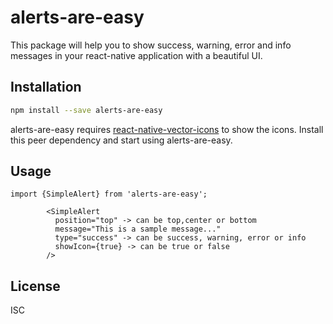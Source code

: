 # alerts-are-easy

This package will help you to show success, warning, error and info messages in your react-native application with a beautiful UI.

## Installation

```bash
npm install --save alerts-are-easy
```

alerts-are-easy requires [react-native-vector-icons](https://www.npmjs.com/package/react-native-vector-icons/) to show the icons.
Install this peer dependency and start using alerts-are-easy.

## Usage

```
import {SimpleAlert} from 'alerts-are-easy';
```

```react-native
        <SimpleAlert
          position="top" -> can be top,center or bottom
          message="This is a sample message..."
          type="success" -> can be success, warning, error or info
          showIcon={true} -> can be true or false
        />
```

## License

ISC
